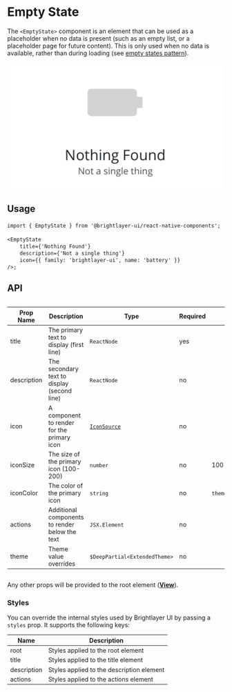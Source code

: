 # Empty State

The `<EmptyState>` component is an element that can be used as a placeholder when no data is present (such as an empty list, or a placeholder page for future content). This is only used when no data is available, rather than during loading (see [empty states pattern](https://brightlayer-ui.github.io/patterns/empty-states)).

<img width="500" alt="Empty state with all props" src="./images/emptyState.png">

## Usage

```tsx
import { EmptyState } from '@brightlayer-ui/react-native-components';

<EmptyState
    title={'Nothing Found'}
    description={'Not a single thing'}
    icon={{ family: 'brightlayer-ui', name: 'battery' }}
/>;
```

## API

<div style="overflow: auto">

| Prop Name   | Description                                    | Type                          | Required | Default                 |
| ----------- | ---------------------------------------------- | ----------------------------- | -------- | ----------------------- |
| title       | The primary text to display (first line)       | `ReactNode`                   | yes      |                         |
| description | The secondary text to display (second line)    | `ReactNode`                   | no       |                         |
| icon        | A component to render for the primary icon     | [`IconSource`](./Icons.md)    | no       |                         |
| iconSize    | The size of the primary icon (100-200)         | `number`                      | no       | 100                     |
| iconColor   | The color of the primary icon                  | `string`                      | no       | `theme.colors.disabled` |
| actions     | Additional components to render below the text | `JSX.Element`                 | no       |                         |
| theme       | Theme value overrides                          | `$DeepPartial<ExtendedTheme>` | no       |                         |

</div>

Any other props will be provided to the root element ([**View**](https://reactnative.dev/docs/view)).

### Styles

You can override the internal styles used by Brightlayer UI by passing a `styles` prop. It supports the following keys:

| Name        | Description                               |
| ----------- | ----------------------------------------- |
| root        | Styles applied to the root element        |
| title       | Styles applied to the title element       |
| description | Styles applied to the description element |
| actions     | Styles applied to the actions element     |

